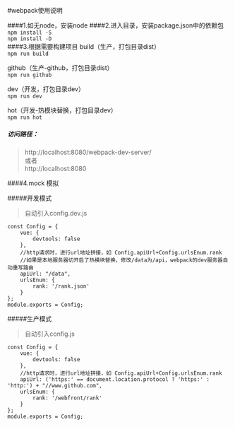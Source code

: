 #webpack使用说明

####1.如无node，安装node 
####2.进入目录，安装package.json中的依赖包
`npm install -S`  
`npm install -D`  
####3.根据需要构建项目
build（生产，打包目录dist）  
`npm run build`

github（生产-github，打包目录dist）  
`npm run github`

dev（开发，打包目录dev）  
`npm run dev`

hot（开发-热模块替换，打包目录dev）  
`npm run hot`

##### 访问路径：
>http://localhost:8080/webpack-dev-server/  
>或者  
>http://localhost:8080

####4.mock 模拟

#####开发模式
>自动引入config.dev.js
```
const Config = {
    vue: {
        devtools: false
    },
    //http请求时，进行url地址拼接，如 Config.apiUrl+Config.urlsEnum.rank
    //如果是本地服务器切开启了热模块替换，修改/data为/api，webpack的dev服务器自动重写路由
    apiUrl: "/data",
    urlsEnum: {
        rank: '/rank.json'
    }
};
module.exports = Config;
```

#####生产模式
>自动引入config.js
```
const Config = {
    vue: {
        devtools: false
    },
    //http请求时，进行url地址拼接，如 Config.apiUrl+Config.urlsEnum.rank
    apiUrl: ('https:' == document.location.protocol ? 'https:' : 'http:') + "//www.github.com",
    urlsEnum: {
        rank: '/webfront/rank'
    }
};
module.exports = Config;
```

